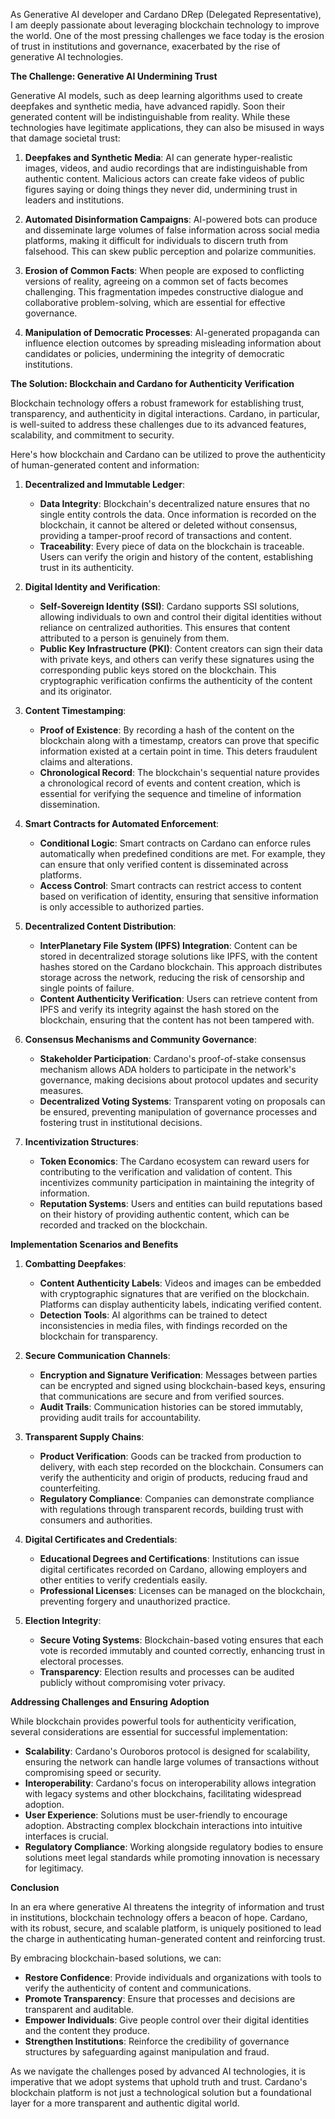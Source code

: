 As Generative AI developer and Cardano DRep (Delegated Representative), I am deeply passionate about leveraging blockchain technology to improve the world. One of the most pressing challenges we face today is the erosion of trust in institutions and governance, exacerbated by the rise of generative AI technologies.  
   
**The Challenge: Generative AI Undermining Trust**  
   
Generative AI models, such as deep learning algorithms used to create deepfakes and synthetic media, have advanced rapidly. Soon their generated content will be indistinguishable from reality. While these technologies have legitimate applications, they can also be misused in ways that damage societal trust: 
   
1. **Deepfakes and Synthetic Media**: AI can generate hyper-realistic images, videos, and audio recordings that are indistinguishable from authentic content. Malicious actors can create fake videos of public figures saying or doing things they never did, undermining trust in leaders and institutions.  
   
2. **Automated Disinformation Campaigns**: AI-powered bots can produce and disseminate large volumes of false information across social media platforms, making it difficult for individuals to discern truth from falsehood. This can skew public perception and polarize communities.  
   
3. **Erosion of Common Facts**: When people are exposed to conflicting versions of reality, agreeing on a common set of facts becomes challenging. This fragmentation impedes constructive dialogue and collaborative problem-solving, which are essential for effective governance.  
   
4. **Manipulation of Democratic Processes**: AI-generated propaganda can influence election outcomes by spreading misleading information about candidates or policies, undermining the integrity of democratic institutions.  
   
**The Solution: Blockchain and Cardano for Authenticity Verification**  
   
Blockchain technology offers a robust framework for establishing trust, transparency, and authenticity in digital interactions. Cardano, in particular, is well-suited to address these challenges due to its advanced features, scalability, and commitment to security.  
   
Here's how blockchain and Cardano can be utilized to prove the authenticity of human-generated content and information:  
   
1. **Decentralized and Immutable Ledger**:  
  
   - **Data Integrity**: Blockchain's decentralized nature ensures that no single entity controls the data. Once information is recorded on the blockchain, it cannot be altered or deleted without consensus, providing a tamper-proof record of transactions and content.  
   - **Traceability**: Every piece of data on the blockchain is traceable. Users can verify the origin and history of the content, establishing trust in its authenticity.  
   
2. **Digital Identity and Verification**:  
  
   - **Self-Sovereign Identity (SSI)**: Cardano supports SSI solutions, allowing individuals to own and control their digital identities without reliance on centralized authorities. This ensures that content attributed to a person is genuinely from them.  
   - **Public Key Infrastructure (PKI)**: Content creators can sign their data with private keys, and others can verify these signatures using the corresponding public keys stored on the blockchain. This cryptographic verification confirms the authenticity of the content and its originator.  
   
3. **Content Timestamping**:  
  
   - **Proof of Existence**: By recording a hash of the content on the blockchain along with a timestamp, creators can prove that specific information existed at a certain point in time. This deters fraudulent claims and alterations.  
   - **Chronological Record**: The blockchain's sequential nature provides a chronological record of events and content creation, which is essential for verifying the sequence and timeline of information dissemination.  
   
4. **Smart Contracts for Automated Enforcement**:  
  
   - **Conditional Logic**: Smart contracts on Cardano can enforce rules automatically when predefined conditions are met. For example, they can ensure that only verified content is disseminated across platforms.  
   - **Access Control**: Smart contracts can restrict access to content based on verification of identity, ensuring that sensitive information is only accessible to authorized parties.  
   
5. **Decentralized Content Distribution**:  
  
   - **InterPlanetary File System (IPFS) Integration**: Content can be stored in decentralized storage solutions like IPFS, with the content hashes stored on the Cardano blockchain. This approach distributes storage across the network, reducing the risk of censorship and single points of failure.  
   - **Content Authenticity Verification**: Users can retrieve content from IPFS and verify its integrity against the hash stored on the blockchain, ensuring that the content has not been tampered with.  
   
6. **Consensus Mechanisms and Community Governance**:  
  
   - **Stakeholder Participation**: Cardano's proof-of-stake consensus mechanism allows ADA holders to participate in the network's governance, making decisions about protocol updates and security measures.  
   - **Decentralized Voting Systems**: Transparent voting on proposals can be ensured, preventing manipulation of governance processes and fostering trust in institutional decisions.  
   
7. **Incentivization Structures**:  
  
   - **Token Economics**: The Cardano ecosystem can reward users for contributing to the verification and validation of content. This incentivizes community participation in maintaining the integrity of information.  
   - **Reputation Systems**: Users and entities can build reputations based on their history of providing authentic content, which can be recorded and tracked on the blockchain.  
   
**Implementation Scenarios and Benefits**  
   
1. **Combatting Deepfakes**:  
  
   - **Content Authenticity Labels**: Videos and images can be embedded with cryptographic signatures that are verified on the blockchain. Platforms can display authenticity labels, indicating verified content.  
   - **Detection Tools**: AI algorithms can be trained to detect inconsistencies in media files, with findings recorded on the blockchain for transparency.  
   
2. **Secure Communication Channels**:  
  
   - **Encryption and Signature Verification**: Messages between parties can be encrypted and signed using blockchain-based keys, ensuring that communications are secure and from verified sources.  
   - **Audit Trails**: Communication histories can be stored immutably, providing audit trails for accountability.  
   
3. **Transparent Supply Chains**:  
  
   - **Product Verification**: Goods can be tracked from production to delivery, with each step recorded on the blockchain. Consumers can verify the authenticity and origin of products, reducing fraud and counterfeiting.  
   - **Regulatory Compliance**: Companies can demonstrate compliance with regulations through transparent records, building trust with consumers and authorities.  
   
4. **Digital Certificates and Credentials**:  
  
   - **Educational Degrees and Certifications**: Institutions can issue digital certificates recorded on Cardano, allowing employers and other entities to verify credentials easily.  
   - **Professional Licenses**: Licenses can be managed on the blockchain, preventing forgery and unauthorized practice.  
   
5. **Election Integrity**:  
  
   - **Secure Voting Systems**: Blockchain-based voting ensures that each vote is recorded immutably and counted correctly, enhancing trust in electoral processes.  
   - **Transparency**: Election results and processes can be audited publicly without compromising voter privacy.  
   
**Addressing Challenges and Ensuring Adoption**  
   
While blockchain provides powerful tools for authenticity verification, several considerations are essential for successful implementation:  
   
- **Scalability**: Cardano's Ouroboros protocol is designed for scalability, ensuring the network can handle large volumes of transactions without compromising speed or security.  
- **Interoperability**: Cardano's focus on interoperability allows integration with legacy systems and other blockchains, facilitating widespread adoption.  
- **User Experience**: Solutions must be user-friendly to encourage adoption. Abstracting complex blockchain interactions into intuitive interfaces is crucial.  
- **Regulatory Compliance**: Working alongside regulatory bodies to ensure solutions meet legal standards while promoting innovation is necessary for legitimacy.  
   
**Conclusion**  
   
In an era where generative AI threatens the integrity of information and trust in institutions, blockchain technology offers a beacon of hope. Cardano, with its robust, secure, and scalable platform, is uniquely positioned to lead the charge in authenticating human-generated content and reinforcing trust.  
   
By embracing blockchain-based solutions, we can:  
   
- **Restore Confidence**: Provide individuals and organizations with tools to verify the authenticity of content and communications.  
- **Promote Transparency**: Ensure that processes and decisions are transparent and auditable.  
- **Empower Individuals**: Give people control over their digital identities and the content they produce.  
- **Strengthen Institutions**: Reinforce the credibility of governance structures by safeguarding against manipulation and fraud.  
   
As we navigate the challenges posed by advanced AI technologies, it is imperative that we adopt systems that uphold truth and trust. Cardano's blockchain platform is not just a technological solution but a foundational layer for a more transparent and authentic digital world.